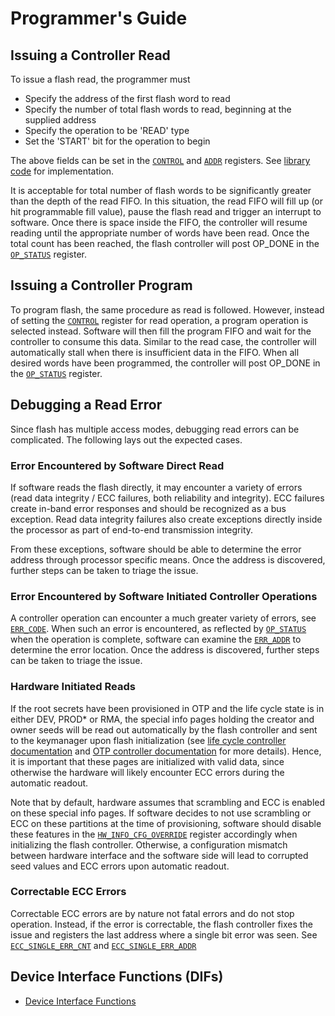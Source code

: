# Programmer's Guide

## Issuing a Controller Read

To issue a flash read, the programmer must
*  Specify the address of the first flash word to read
*  Specify the number of total flash words to read, beginning at the supplied address
*  Specify the operation to be 'READ' type
*  Set the 'START' bit for the operation to begin

The above fields can be set in the [`CONTROL`](registers.md#control) and [`ADDR`](registers.md#addr) registers.
See [library code](https://github.com/lowRISC/opentitan/blob/master/sw/device/lib/dif/dif_flash_ctrl.c) for implementation.

It is acceptable for total number of flash words to be significantly greater than the depth of the read FIFO.
In this situation, the read FIFO will fill up (or hit programmable fill value), pause the flash read and trigger an interrupt to software.
Once there is space inside the FIFO, the controller will resume reading until the appropriate number of words have been read.
Once the total count has been reached, the flash controller will post OP_DONE in the [`OP_STATUS`](registers.md#op_status) register.

## Issuing a Controller Program

To program flash, the same procedure as read is followed.
However, instead of setting the [`CONTROL`](registers.md#control) register for read operation, a program operation is selected instead.
Software will then fill the program FIFO and wait for the controller to consume this data.
Similar to the read case, the controller will automatically stall when there is insufficient data in the FIFO.
When all desired words have been programmed, the controller will post OP_DONE in the [`OP_STATUS`](registers.md#op_status) register.

## Debugging a Read Error
Since flash has multiple access modes, debugging read errors can be complicated.
The following lays out the expected cases.

### Error Encountered by Software Direct Read
If software reads the flash directly, it may encounter a variety of errors (read data integrity / ECC failures, both reliability and integrity).
ECC failures create in-band error responses and should be recognized as a bus exception.
Read data integrity failures also create exceptions directly inside the processor as part of end-to-end transmission integrity.

From these exceptions, software should be able to determine the error address through processor specific means.
Once the address is discovered, further steps can be taken to triage the issue.

### Error Encountered by Software Initiated Controller Operations
A controller operation can encounter a much greater variety of errors, see [`ERR_CODE`](registers.md#err_code).
When such an error is encountered, as reflected by [`OP_STATUS`](registers.md#op_status) when the operation is complete, software can examine the [`ERR_ADDR`](registers.md#err_addr) to determine the error location.
Once the address is discovered, further steps can be taken to triage the issue.

### Hardware Initiated Reads

If the root secrets have been provisioned in OTP and the life cycle state is in either DEV, PROD* or RMA, the special info pages holding the creator and owner seeds will be read out automatically by the flash controller and sent to the keymanager upon flash initialization (see [life cycle controller documentation](../../lc_ctrl/doc/theory_of_operation.md#life-cycle-access-control-signals) and [OTP controller documentation](../../otp_ctrl/doc/theory_of_operation.md#life-cycle-interfaces) for more details).
Hence, it is important that these pages are initialized with valid data, since otherwise the hardware will likely encounter ECC errors during the automatic readout.

Note that by default, hardware assumes that scrambling and ECC is enabled on these special info pages.
If software decides to not use scrambling or ECC on these partitions at the time of provisioning, software should disable these features in the [`HW_INFO_CFG_OVERRIDE`](registers.md#hw_info_cfg_override) register accordingly when initializing the flash controller.
Otherwise, a configuration mismatch between hardware interface and the software side will lead to corrupted seed values and ECC errors upon automatic readout.

### Correctable ECC Errors
Correctable ECC errors are by nature not fatal errors and do not stop operation.
Instead, if the error is correctable, the flash controller fixes the issue and registers the last address where a single bit error was seen.
See [`ECC_SINGLE_ERR_CNT`](registers.md#ecc_single_err_cnt) and [`ECC_SINGLE_ERR_ADDR`](registers.md#ecc_single_err_addr)

## Device Interface Functions (DIFs)

- [Device Interface Functions](../../../../sw/device/lib/dif/dif_flash_ctrl.h)
